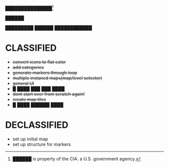 ███████████████[^1]

██████

█████████  ██████  ████████████
# CLASSIFIED
- ~~convert icons to flat color~~
- ~~add categories~~
- ~~generate markers through loop~~
- ~~multiple instaned maps(map/level selector)~~
- ~~general UI~~
- █ ████ ███ ███ ████
- ~~dont start over from scratch again!~~
- ~~create map tiles~~
- █ ████ ██████ ████
# DECLASSIFIED

- set up initial map
- set up structure for markers


[^1]: ██████ is property of the CIA. a U.S. government agency.
